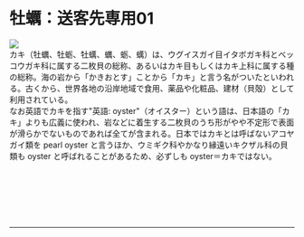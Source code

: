 <div id="page">
	<div id="main_image">
		<div id="main_image_inner">
			<h1>牡蠣：送客先専用01</h1>
		</div>
	</div>
	<img id="main-thum" src="https://sinozu.github.io/static20200403/04/kaki.png">
		<div id="section01">
			カキ（牡蠣、牡蛎、牡蠇、蠣、蛎、蠇）は、ウグイスガイ目イタボガキ科とベッコウガキ科に属する二枚貝の総称、あるいはカキ目もしくはカキ上科に属する種の総称。海の岩から「かきおとす」ことから「カキ」と言う名がついたといわれる。古くから、世界各地の沿岸地域で食用、薬品や化粧品、建材（貝殻）として利用されている。<br>
			なお英語でカキを指す"英語: oyster"（オイスター）という語は、日本語の「カキ」よりも広義に使われ、岩などに着生する二枚貝のうち形がやや不定形で表面が滑らかでないものであれば全てが含まれる。日本ではカキとは呼ばないアコヤガイ類を pearl oyster と言うほか、ウミギク科やかなり縁遠いキクザル科の貝類も oyster と呼ばれることがあるため、必ずしも oyster＝カキではない。
		</div>
</div>
<br>
<br>
<br>
<br>
<br>
<br>
<hr>
<div class="uz-uo_placement_code_follower uz-ny"></div>
<link rel="stylesheet" href="https://dev-speee-ad.akamaized.net/tag/uo_placement_code_follower/css/outer-style.css">
<script async type="text/javascript" src="https://dev-speee-ad.akamaized.net/tag/uo_placement_code_follower/js/outer-frame.min.js" charset="utf-8"></script>
